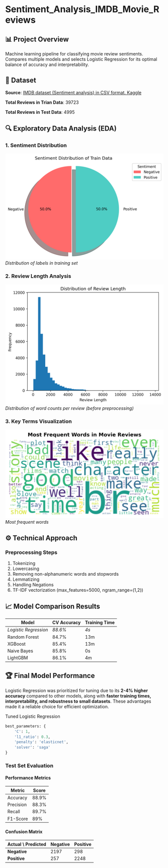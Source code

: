 # Sentiment_Analysis_IMDB_Movie_Reviews
## 📊 Project Overview
Machine learning pipeline for classifying movie review sentiments. Compares multiple models and selects Logistic Regression for its optimal balance of accuracy and interpretability.

## 📂 Dataset
**Source**: [IMDB dataset (Sentiment analysis) in CSV format. Kaggle](https://www.kaggle.com/datasets/columbine/imdb-dataset-sentiment-analysis-in-csv-format/data)

**Total Reviews in Trian Data**: 39723

**Total Reviews in Test Data**: 4995

## 🔍 Exploratory Data Analysis (EDA)
### 1. Sentiment Distribution
![Sentiment Distribution](EDA/Sentiment_Distribution_Train_Data.png)  
*Distribution of labels in training set*

### 2. Review Length Analysis
![Review Length](EDA/Distribution_Review_Length.png)  
*Distribution of word counts per review (before preprocessing)*

### 3. Key Terms Visualization
![Word Cloud](EDA/movie_reviews_wordcloud.png)  
*Most frequent words*

## ⚙️ Technical Approach

### Preprocessing Steps
1. Tokenizing
2. Lowercasing
3. Removing non-alphanumeric words and stopwords
4. Lemmatizing
5. Handling Negations
6. TF-IDF vectorization (max_features=5000, ngram_range=(1,2))

## 📈 Model Comparison Results

| Model               | CV Accuracy | Training Time |
|---------------------|-------------|---------------|
| *Logistic Regression* | *88.6%*     | *4s*       |
| Random Forest       | 84.7%        | 13m            |
| XGBoost             | 85.4%        | 13m            |
| Naive Bayes         | 85.8%        | 0s             |
| LightGBM            | 86.1%        | 4m             |

## 🏆 Final Model Performance
Logistic Regression was prioritized for tuning due to its **2-4% higher accuracy** compared to other models, along with **faster training times, interpretability, and robustness to small datasets**. These advantages made it a reliable choice for efficient optimization.

Tuned Logistic Regression
```python
best_parameters: {
    'C': 1,
    'l1_ratio': 0.3,
    'penalty': 'elasticnet', 
    'solver': 'saga'
} 
```
### Test Set Evaluation

#### Performance Metrics
| Metric       | Score |
|--------------|-------|
| Accuracy     | 88.9%     | 
| Precision    | 88.3%     |                 
| Recall       | 89.7%     |                 
| F1-Score     | 89%     |                

#### Confusion Matrix
| Actual \ Predicted | Negative | Positive |
|--------------------|----------|----------|
| **Negative**       |   2197       | 298         |
| **Positive**       |   257       |  2248        |

